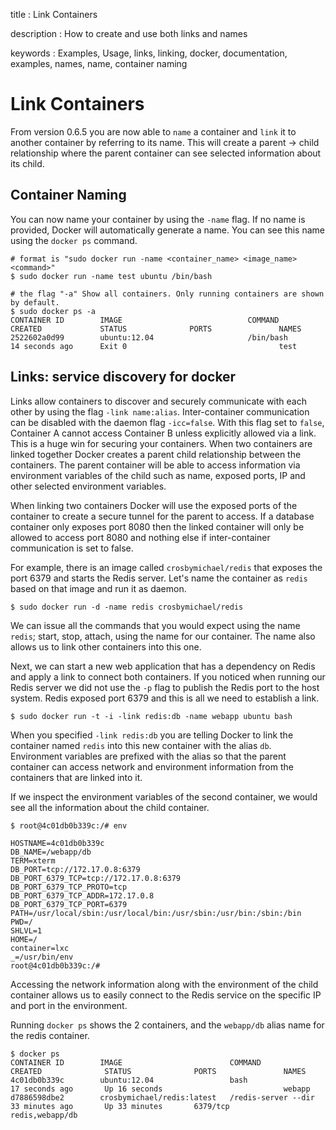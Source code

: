 title
:   Link Containers

description
:   How to create and use both links and names

keywords
:   Examples, Usage, links, linking, docker, documentation, examples,
    names, name, container naming

Link Containers
===============

From version 0.6.5 you are now able to `name` a container and `link` it
to another container by referring to its name. This will create a parent
-\> child relationship where the parent container can see selected
information about its child.

Container Naming
----------------

You can now name your container by using the `-name` flag. If no name is
provided, Docker will automatically generate a name. You can see this
name using the `docker ps` command.

~~~~ {.sourceCode .bash}
# format is "sudo docker run -name <container_name> <image_name> <command>"
$ sudo docker run -name test ubuntu /bin/bash

# the flag "-a" Show all containers. Only running containers are shown by default.
$ sudo docker ps -a
CONTAINER ID        IMAGE                            COMMAND             CREATED             STATUS              PORTS               NAMES
2522602a0d99        ubuntu:12.04                     /bin/bash           14 seconds ago      Exit 0                                  test
~~~~

Links: service discovery for docker
-----------------------------------

Links allow containers to discover and securely communicate with each
other by using the flag `-link name:alias`. Inter-container
communication can be disabled with the daemon flag `-icc=false`. With
this flag set to `false`, Container A cannot access Container B unless
explicitly allowed via a link. This is a huge win for securing your
containers. When two containers are linked together Docker creates a
parent child relationship between the containers. The parent container
will be able to access information via environment variables of the
child such as name, exposed ports, IP and other selected environment
variables.

When linking two containers Docker will use the exposed ports of the
container to create a secure tunnel for the parent to access. If a
database container only exposes port 8080 then the linked container will
only be allowed to access port 8080 and nothing else if inter-container
communication is set to false.

For example, there is an image called `crosbymichael/redis` that exposes
the port 6379 and starts the Redis server. Let's name the container as
`redis` based on that image and run it as daemon.

~~~~ {.sourceCode .bash}
$ sudo docker run -d -name redis crosbymichael/redis
~~~~

We can issue all the commands that you would expect using the name
`redis`; start, stop, attach, using the name for our container. The name
also allows us to link other containers into this one.

Next, we can start a new web application that has a dependency on Redis
and apply a link to connect both containers. If you noticed when running
our Redis server we did not use the `-p` flag to publish the Redis port
to the host system. Redis exposed port 6379 and this is all we need to
establish a link.

~~~~ {.sourceCode .bash}
$ sudo docker run -t -i -link redis:db -name webapp ubuntu bash
~~~~

When you specified `-link redis:db` you are telling Docker to link the
container named `redis` into this new container with the alias `db`.
Environment variables are prefixed with the alias so that the parent
container can access network and environment information from the
containers that are linked into it.

If we inspect the environment variables of the second container, we
would see all the information about the child container.

~~~~ {.sourceCode .bash}
$ root@4c01db0b339c:/# env

HOSTNAME=4c01db0b339c
DB_NAME=/webapp/db
TERM=xterm
DB_PORT=tcp://172.17.0.8:6379
DB_PORT_6379_TCP=tcp://172.17.0.8:6379
DB_PORT_6379_TCP_PROTO=tcp
DB_PORT_6379_TCP_ADDR=172.17.0.8
DB_PORT_6379_TCP_PORT=6379
PATH=/usr/local/sbin:/usr/local/bin:/usr/sbin:/usr/bin:/sbin:/bin
PWD=/
SHLVL=1
HOME=/
container=lxc
_=/usr/bin/env
root@4c01db0b339c:/#
~~~~

Accessing the network information along with the environment of the
child container allows us to easily connect to the Redis service on the
specific IP and port in the environment.

Running `docker ps` shows the 2 containers, and the `webapp/db` alias
name for the redis container.

~~~~ {.sourceCode .bash}
$ docker ps
CONTAINER ID        IMAGE                        COMMAND                CREATED              STATUS              PORTS               NAMES
4c01db0b339c        ubuntu:12.04                 bash                   17 seconds ago       Up 16 seconds                           webapp
d7886598dbe2        crosbymichael/redis:latest   /redis-server --dir    33 minutes ago       Up 33 minutes       6379/tcp            redis,webapp/db
~~~~
